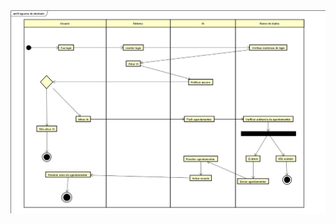 <picture>
  <source media="(prefers-color-scheme: dark)" srcset="https://github.com/HelpGestor/documentacao/blob/main/diagramas/diagrama-de-atividade/diagrama-de-atividade.jpeg">
  <source media="(prefers-color-scheme: light)" srcset="https://github.com/HelpGestor/documentacao/blob/main/diagramas/diagrama-de-atividade/diagrama-de-atividade.jpeg">
  <img alt="Diagrama de atividade" src="https://github.com/HelpGestor/documentacao/blob/main/diagramas/diagrama-de-atividade/diagrama-de-atividade.jpeg">
</picture>
